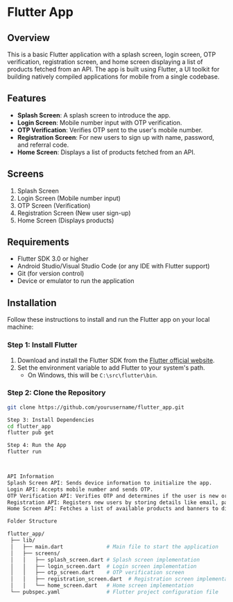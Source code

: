 # Flutter App

## Overview

This is a basic Flutter application with a splash screen, login screen, OTP verification, registration screen, and home screen displaying a list of products fetched from an API. The app is built using Flutter, a UI toolkit for building natively compiled applications for mobile from a single codebase.

## Features

- **Splash Screen**: A splash screen to introduce the app.
- **Login Screen**: Mobile number input with OTP verification.
- **OTP Verification**: Verifies OTP sent to the user's mobile number.
- **Registration Screen**: For new users to sign up with name, password, and referral code.
- **Home Screen**: Displays a list of products fetched from an API.

## Screens

1. Splash Screen
2. Login Screen (Mobile number input)
3. OTP Screen (Verification)
4. Registration Screen (New user sign-up)
5. Home Screen (Displays products)

## Requirements

- Flutter SDK 3.0 or higher
- Android Studio/Visual Studio Code (or any IDE with Flutter support)
- Git (for version control)
- Device or emulator to run the application

## Installation

Follow these instructions to install and run the Flutter app on your local machine:

### Step 1: Install Flutter
1. Download and install the Flutter SDK from the [Flutter official website](https://flutter.dev/docs/get-started/install).
2. Set the environment variable to add Flutter to your system's path.
   - On Windows, this will be `C:\src\flutter\bin`.

### Step 2: Clone the Repository
```bash
git clone https://github.com/yourusername/flutter_app.git

Step 3: Install Dependencies
cd flutter_app
flutter pub get

Step 4: Run the App
flutter run



API Information
Splash Screen API: Sends device information to initialize the app.
Login API: Accepts mobile number and sends OTP.
OTP Verification API: Verifies OTP and determines if the user is new or existing.
Registration API: Registers new users by storing details like email, password, and referral code.
Home Screen API: Fetches a list of available products and banners to display.

Folder Structure

flutter_app/
 ├── lib/
 │   ├── main.dart              # Main file to start the application
 │   ├── screens/
 │   │   ├── splash_screen.dart # Splash screen implementation
 │   │   ├── login_screen.dart  # Login screen implementation
 │   │   ├── otp_screen.dart    # OTP verification screen
 │   │   ├── registration_screen.dart  # Registration screen implementation
 │   │   └── home_screen.dart   # Home screen implementation
 └── pubspec.yaml               # Flutter project configuration file


